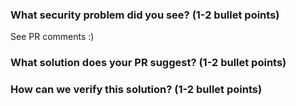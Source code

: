 ### What security problem did you see? (1-2 bullet points)
See PR comments :)

### What solution does your PR suggest? (1-2 bullet points)


### How can we verify this solution? (1-2 bullet points)

